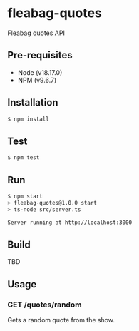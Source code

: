# fleabag-quotes

Fleabag quotes API

## Pre-requisites

- Node (v18.17.0)
- NPM (v9.6.7)

## Installation

```bash
$ npm install
```

## Test

```bash
$ npm test
```

## Run

```bash
$ npm start
> fleabag-quotes@1.0.0 start
> ts-node src/server.ts

Server running at http://localhost:3000
```

## Build

TBD

## Usage

### GET /quotes/random

Gets a random quote from the show.
